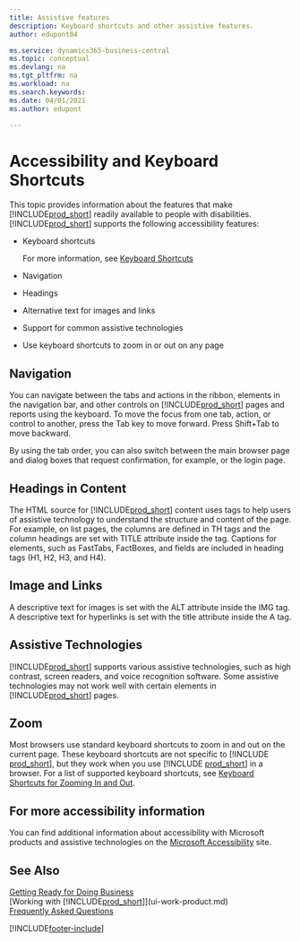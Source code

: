 ```yaml
---
title: Assistive features
description: Keyboard shortcuts and other assistive features.
author: edupont04

ms.service: dynamics365-business-central
ms.topic: conceptual
ms.devlang: na
ms.tgt_pltfrm: na
ms.workload: na
ms.search.keywords:
ms.date: 04/01/2021
ms.author: edupont

---
```

# Accessibility and Keyboard Shortcuts

This topic provides information about the features that make [!INCLUDE[prod_short](includes/prod_short.md)] readily available to people with disabilities. [!INCLUDE[prod_short](includes/prod_short.md)] supports the following accessibility features:  

- Keyboard shortcuts

    For more information, see [Keyboard Shortcuts](keyboard-shortcuts.md)

- Navigation  

- Headings  

- Alternative text for images and links  

- Support for common assistive technologies  

- Use keyboard shortcuts to zoom in or out on any page

<!-- moved to separate article
##  <a name="Keyboard"></a> Keyboard Shortcuts in the browser
 [!INCLUDE[prod_short](includes/prod_short.md)] supports the keyboard shortcuts that are supported by most web browsers. The keyboard shortcuts described here refer to the U.S. keyboard layout. The layout of the keys on other keyboards may not correspond exactly to the keys on a U.S. keyboard.  

|To do this|Press|  
|----------------|-----------|  
|To move focus to the next or previous control or element on a page, such as buttons, fields, or items in a list.|Tab, Shift+Tab|  
|To enable or access the element or control that is in focus.|Enter|  
|To scroll items up and down in a list.|Up Arrow, Down Arrow|  
|To scroll columns of an item left and right in a list.|Left Arrow, Right Arrow|  
|To open a drop-down list or look up a value for a field.|Alt+Down Arrow|  
|To move focus to the next element outside the list.|Ctrl + Enter|  
|To see the transactions that resulted in a calculated value in a field.|Alt+Right Arrow|  

-->

## <a name="Navigation"></a> Navigation  
 You can navigate between the tabs and actions in the ribbon, elements in the navigation bar, and other controls on [!INCLUDE[prod_short](includes/prod_short.md)] pages and reports using the keyboard. To move the focus from one tab, action, or control to another, press the Tab key to move forward. Press Shift+Tab to move backward.  

 By using the tab order, you can also switch between the main browser page and dialog boxes that request confirmation, for example, or the login page.  

## <a name="Headings"></a> Headings in Content
 
 The HTML source for [!INCLUDE[prod_short](includes/prod_short.md)] content uses tags to help users of assistive technology to understand the structure and content of the page. For example, on list pages, the columns are defined in TH tags and the column headings are set with TITLE attribute inside the tag. Captions for elements, such as FastTabs, FactBoxes, and fields are included in heading tags (H1, H2, H3, and H4).  

## <a name="Images"></a> Image and Links

 A descriptive text for images is set with the ALT attribute inside the IMG tag. A descriptive text for hyperlinks is set with the title attribute inside the A tag.  

## <a name="AssistiveTech"></a> Assistive Technologies

[!INCLUDE[prod_short](includes/prod_short.md)] supports various assistive technologies, such as high contrast, screen readers, and voice recognition software. Some assistive technologies may not work well with certain elements in [!INCLUDE[prod_short](includes/prod_short.md)] pages.  

## <a name="zoom"></a> Zoom

Most browsers use standard keyboard shortcuts to zoom in and out on the current page. These keyboard shortcuts are not specific to [!INCLUDE [prod_short](includes/prod_short.md)], but they work when you use [!INCLUDE [prod_short](includes/prod_short.md)] in a browser. For a list of supported keyboard shortcuts, see [Keyboard Shortcuts for Zooming In and Out](keyboard-shortcuts.md#zoomshortcuts).  

## For more accessibility information

You can find additional information about accessibility with Microsoft products and assistive technologies on the [Microsoft Accessibility](https://go.microsoft.com/fwlink/?LinkId=262160) site.

## See Also

[Getting Ready for Doing Business](ui-get-ready-business.md)  
[Working with [!INCLUDE[prod_short](includes/prod_short.md)]](ui-work-product.md)  
[Frequently Asked Questions](across-faq.md)  


[!INCLUDE[footer-include](includes/footer-banner.md)]